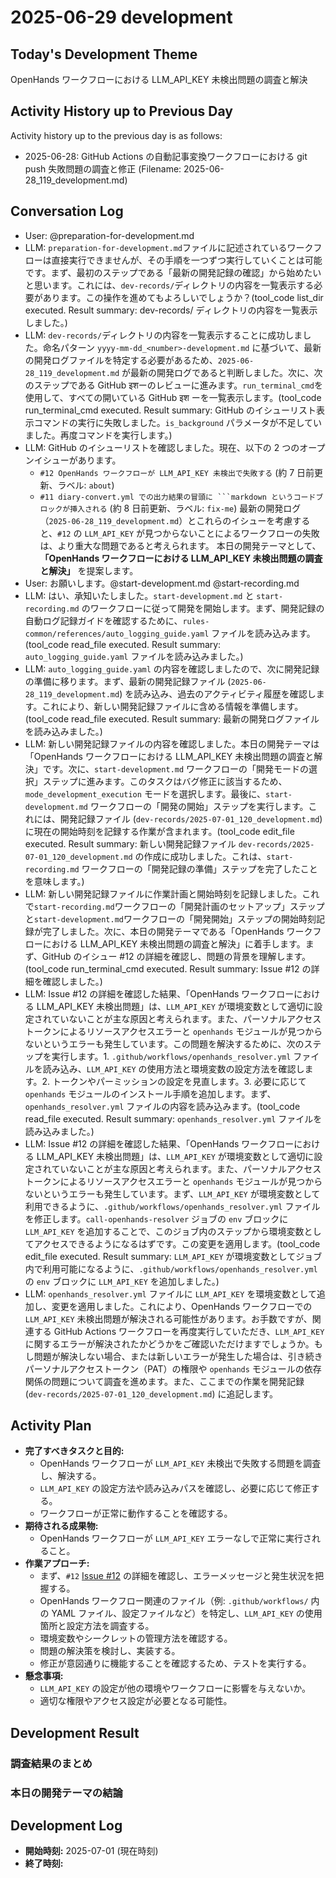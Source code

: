 # 2025-06-29 development

## Today's Development Theme

OpenHands ワークフローにおける LLM_API_KEY 未検出問題の調査と解決

## Activity History up to Previous Day

Activity history up to the previous day is as follows:

- 2025-06-28: GitHub Actions の自動記事変換ワークフローにおける git push 失敗問題の調査と修正 (Filename: 2025-06-28_119_development.md)

## Conversation Log

- User: @preparation-for-development.md
- LLM: `preparation-for-development.md`ファイルに記述されているワークフローは直接実行できませんが、その手順を一つずつ実行していくことは可能です。まず、最初のステップである「最新の開発記録の確認」から始めたいと思います。これには、`dev-records/`ディレクトリの内容を一覧表示する必要があります。この操作を進めてもよろしいでしょうか？(tool_code list_dir executed. Result summary: dev-records/ ディレクトリの内容を一覧表示しました。)
- LLM: `dev-records/`ディレクトリの内容を一覧表示することに成功しました。命名パターン `yyyy-mm-dd_<number>-development.md` に基づいて、最新の開発ログファイルを特定する必要があるため、`2025-06-28_119_development.md` が最新の開発ログであると判断しました。次に、次のステップである GitHub इश​​ ーのレビューに進みます。`run_terminal_cmd`を使用して、すべての開いている GitHub इश​​ ーを一覧表示します。(tool_code run_terminal_cmd executed. Result summary: GitHub のイシューリスト表示コマンドの実行に失敗しました。`is_background` パラメータが不足していました。再度コマンドを実行します。)
- LLM: GitHub のイシューリストを確認しました。現在、以下の 2 つのオープンイシューがあります。
  - `#12 OpenHands ワークフローが LLM_API_KEY 未検出で失敗する` (約 7 日前更新、ラベル: `about`)
  - ` #11 diary-convert.yml での出力結果の冒頭に ```markdown というコードブロックが挿入される ` (約 8 日前更新、ラベル: `fix-me`)
    最新の開発ログ（`2025-06-28_119_development.md`）とこれらのイシューを考慮すると、`#12` の `LLM_API_KEY` が見つからないことによるワークフローの失敗は、より重大な問題であると考えられます。
    本日の開発テーマとして、**「OpenHands ワークフローにおける LLM_API_KEY 未検出問題の調査と解決」** を提案します。
- User: お願いします。@start-development.md @start-recording.md
- LLM: はい、承知いたしました。`start-development.md` と `start-recording.md` のワークフローに従って開発を開始します。まず、開発記録の自動ログ記録ガイドを確認するために、`rules-common/references/auto_logging_guide.yaml` ファイルを読み込みます。(tool_code read_file executed. Result summary: `auto_logging_guide.yaml` ファイルを読み込みました。)
- LLM: `auto_logging_guide.yaml` の内容を確認しましたので、次に開発記録の準備に移ります。まず、最新の開発記録ファイル (`2025-06-28_119_development.md`) を読み込み、過去のアクティビティ履歴を確認します。これにより、新しい開発記録ファイルに含める情報を準備します。(tool_code read_file executed. Result summary: 最新の開発ログファイルを読み込みました。)
- LLM: 新しい開発記録ファイルの内容を確認しました。本日の開発テーマは「OpenHands ワークフローにおける LLM_API_KEY 未検出問題の調査と解決」です。次に、`start-development.md` ワークフローの「開発モードの選択」ステップに進みます。このタスクはバグ修正に該当するため、`mode_development_execution` モードを選択します。最後に、`start-development.md` ワークフローの「開発の開始」ステップを実行します。これには、開発記録ファイル (`dev-records/2025-07-01_120_development.md`) に現在の開始時刻を記録する作業が含まれます。(tool_code edit_file executed. Result summary: 新しい開発記録ファイル `dev-records/2025-07-01_120_development.md` の作成に成功しました。これは、`start-recording.md` ワークフローの「開発記録の準備」ステップを完了したことを意味します。)
- LLM: 新しい開発記録ファイルに作業計画と開始時刻を記録しました。これで`start-recording.md`ワークフローの「開発計画のセットアップ」ステップと`start-development.md`ワークフローの「開発開始」ステップの開始時刻記録が完了しました。次に、本日の開発テーマである「OpenHands ワークフローにおける LLM_API_KEY 未検出問題の調査と解決」に着手します。まず、GitHub のイシュー #12 の詳細を確認し、問題の背景を理解します。(tool_code run_terminal_cmd executed. Result summary: Issue #12 の詳細を確認しました。)
- LLM: Issue #12 の詳細を確認した結果、「OpenHands ワークフローにおける LLM_API_KEY 未検出問題」は、`LLM_API_KEY` が環境変数として適切に設定されていないことが主な原因と考えられます。また、パーソナルアクセストークンによるリソースアクセスエラーと `openhands` モジュールが見つからないというエラーも発生しています。この問題を解決するために、次のステップを実行します。1. `.github/workflows/openhands_resolver.yml` ファイルを読み込み、`LLM_API_KEY` の使用方法と環境変数の設定方法を確認します。2. トークンやパーミッションの設定を見直します。3. 必要に応じて `openhands` モジュールのインストール手順を追加します。まず、`openhands_resolver.yml` ファイルの内容を読み込みます。(tool_code read_file executed. Result summary: `openhands_resolver.yml` ファイルを読み込みました。)
- LLM: Issue #12 の詳細を確認した結果、「OpenHands ワークフローにおける LLM_API_KEY 未検出問題」は、`LLM_API_KEY` が環境変数として適切に設定されていないことが主な原因と考えられます。また、パーソナルアクセストークンによるリソースアクセスエラーと `openhands` モジュールが見つからないというエラーも発生しています。まず、`LLM_API_KEY` が環境変数として利用できるように、`.github/workflows/openhands_resolver.yml` ファイルを修正します。`call-openhands-resolver` ジョブの `env` ブロックに `LLM_API_KEY` を追加することで、このジョブ内のステップから環境変数としてアクセスできるようになるはずです。この変更を適用します。(tool_code edit_file executed. Result summary: `LLM_API_KEY` が環境変数としてジョブ内で利用可能になるように、`.github/workflows/openhands_resolver.yml` の `env` ブロックに `LLM_API_KEY` を追加しました。)
- LLM: `openhands_resolver.yml` ファイルに `LLM_API_KEY` を環境変数として追加し、変更を適用しました。これにより、OpenHands ワークフローでの `LLM_API_KEY` 未検出問題が解決される可能性があります。お手数ですが、関連する GitHub Actions ワークフローを再度実行していただき、`LLM_API_KEY` に関するエラーが解決されたかどうかをご確認いただけますでしょうか。もし問題が解決しない場合、または新しいエラーが発生した場合は、引き続きパーソナルアクセストークン（PAT）の権限や `openhands` モジュールの依存関係の問題について調査を進めます。また、ここまでの作業を開発記録 (`dev-records/2025-07-01_120_development.md`) に追記します。

## Activity Plan

- **完了すべきタスクと目的:**
  - OpenHands ワークフローが `LLM_API_KEY` 未検出で失敗する問題を調査し、解決する。
  - `LLM_API_KEY` の設定方法や読み込みパスを確認し、必要に応じて修正する。
  - ワークフローが正常に動作することを確認する。
- **期待される成果物:**
  - OpenHands ワークフローが `LLM_API_KEY` エラーなしで正常に実行されること。
- **作業アプローチ:**
  - まず、`#12` [Issue #12](https://github.com/centervil/Docs/issues/12) の詳細を確認し、エラーメッセージと発生状況を把握する。
  - OpenHands ワークフロー関連のファイル（例: `.github/workflows/` 内の YAML ファイル、設定ファイルなど）を特定し、`LLM_API_KEY` の使用箇所と設定方法を調査する。
  - 環境変数やシークレットの管理方法を確認する。
  - 問題の解決策を検討し、実装する。
  - 修正が意図通りに機能することを確認するため、テストを実行する。
- **懸念事項:**
  - `LLM_API_KEY` の設定が他の環境やワークフローに影響を与えないか。
  - 適切な権限やアクセス設定が必要となる可能性。

## Development Result

### 調査結果のまとめ

<!-- 開発結果のまとめをここに記載 -->

### 本日の開発テーマの結論

<!-- 本日の開発テーマの結論をここに記載 -->

## Development Log

- **開始時刻:** 2025-07-01 (現在時刻)
- **終了時刻:** <!-- 終了時刻をここに記載 -->
